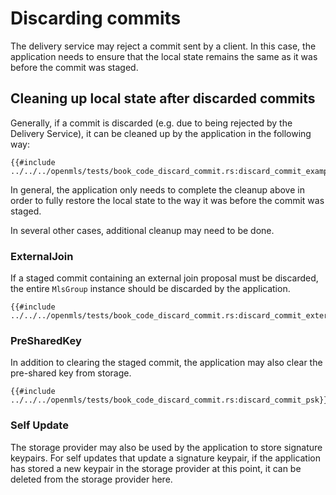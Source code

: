 # Discarding commits

The delivery service may reject a commit sent by a client. In this case, the application needs to ensure that the local state remains the same as it was before the commit was staged.

## Cleaning up local state after discarded commits
Generally, if a commit is discarded (e.g. due to being rejected by the Delivery Service), it can be cleaned up by the application in the following way:
```rust,no_run,noplayground
{{#include ../../../openmls/tests/book_code_discard_commit.rs:discard_commit_example}}
```

In general, the application only needs to complete the cleanup above in order to fully restore the local state to the way it was before the commit was staged.

In several other cases, additional cleanup may need to be done.

### ExternalJoin
If a staged commit containing an external join proposal must be discarded, the entire `MlsGroup` instance should be discarded by the application.
```rust,no_run,noplayground
{{#include ../../../openmls/tests/book_code_discard_commit.rs:discard_commit_external_join}}
```
### PreSharedKey
In addition to clearing the staged commit, the application may also clear the pre-shared key from storage.
```rust,no_run,noplayground
{{#include ../../../openmls/tests/book_code_discard_commit.rs:discard_commit_psk}}
```

### Self Update
The storage provider may also be used by the application to store signature keypairs. For self updates that update a signature keypair, if the application has stored a new keypair in the storage provider at this point, it can be deleted from the storage provider here.
